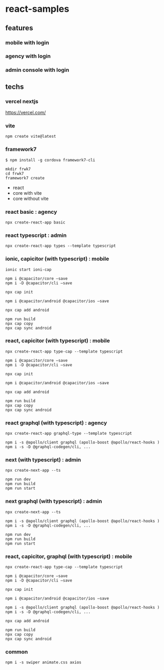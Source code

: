 # react-samples

## features
### mobile with login
### agency with login
### admin console with login

## techs
### vercel nextjs
https://vercel.com/

### vite
```
npm create vite@latest 
```

### framework7
```
$ npm install -g cordova framework7-cli
```
```
mkdir frwk7
cd frwk7
framework7 create
```
- react
- core with vite
- core without vite

### react basic : agency
```
npx create-react-app basic
```

### react typescript : admin
```
npx create-react-app types --template typescript
```

### ionic, capicitor (with typescript) : mobile
```
ionic start ioni-cap

npm i @capacitor/core –save
npm i -D @capacitor/cli –save

npx cap init

npm i @capacitor/android @capacitor/ios –save

npx cap add android

npm run build
npx cap copy
npx cap sync android
```

### react, capicitor (with typescript) : mobile
```
npx create-react-app type-cap --template typescript

npm i @capacitor/core –save
npm i -D @capacitor/cli –save

npx cap init

npm i @capacitor/android @capacitor/ios –save

npx cap add android

npm run build
npx cap copy
npx cap sync android
```

### react graphql (with typescript) : agency
```
npx create-react-app graphql-type --template typescript

npm i -s @apollo/client graphql (apollo-boost @apollo/react-hooks )
npm i -s -D @graphql-codegen/cli, ...
```

### next (with typescript) : admin
```
npx create-next-app --ts

npm run dev
npm run build
npm run start
```

### next graphql (with typescript) : admin
```
npx create-next-app --ts

npm i -s @apollo/client graphql (apollo-boost @apollo/react-hooks )
npm i -s -D @graphql-codegen/cli, ...

npm run dev
npm run build
npm run start
```

### react, capicitor, graphql (with typescript) : mobile
```
npx create-react-app type-cap --template typescript

npm i @capacitor/core –save
npm i -D @capacitor/cli –save

npx cap init

npm i @capacitor/android @capacitor/ios –save

npm i -s @apollo/client graphql (apollo-boost @apollo/react-hooks )
npm i -s -D @graphql-codegen/cli, ...

npx cap add android

npm run build
npx cap copy
npx cap sync android
```

### common
```
npm i -s swiper animate.css axios
```
